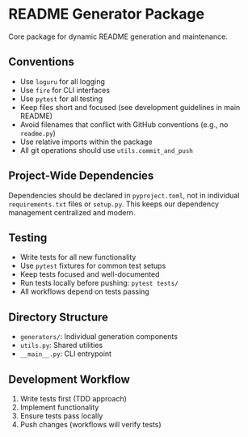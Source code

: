 # README Generator Package

Core package for dynamic README generation and maintenance.

## Conventions

- Use `loguru` for all logging
- Use `fire` for CLI interfaces
- Use `pytest` for all testing
- Keep files short and focused (see development guidelines in main README)
- Avoid filenames that conflict with GitHub conventions (e.g., no `readme.py`)
- Use relative imports within the package
- All git operations should use `utils.commit_and_push`

## Project-Wide Dependencies

Dependencies should be declared in `pyproject.toml`, not in individual `requirements.txt` files or `setup.py`. This keeps our dependency management centralized and modern.

## Testing

- Write tests for all new functionality
- Use `pytest` fixtures for common test setups
- Keep tests focused and well-documented
- Run tests locally before pushing: `pytest tests/`
- All workflows depend on tests passing

## Directory Structure

- `generators/`: Individual generation components
- `utils.py`: Shared utilities
- `__main__.py`: CLI entrypoint

## Development Workflow

1. Write tests first (TDD approach)
2. Implement functionality
3. Ensure tests pass locally
4. Push changes (workflows will verify tests)
